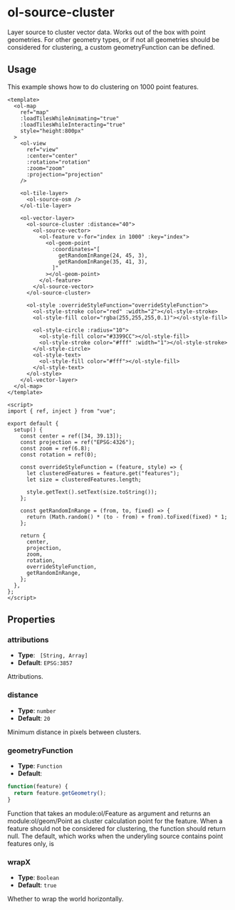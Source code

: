 # ol-source-cluster

Layer source to cluster vector data. Works out of the box with point geometries. For other geometry types, or if not all geometries should be considered for clustering, a custom geometryFunction can be defined.

<script setup>
import ClusterDemo from "@demos/ClusterDemo.vue"

</script>

<ClientOnly>
<ClusterDemo />
</ClientOnly>

## Usage

This example shows how to do clustering on 1000 point features.

```vue
<template>
  <ol-map
    ref="map"
    :loadTilesWhileAnimating="true"
    :loadTilesWhileInteracting="true"
    style="height:800px"
  >
    <ol-view
      ref="view"
      :center="center"
      :rotation="rotation"
      :zoom="zoom"
      :projection="projection"
    />

    <ol-tile-layer>
      <ol-source-osm />
    </ol-tile-layer>

    <ol-vector-layer>
      <ol-source-cluster :distance="40">
        <ol-source-vector>
          <ol-feature v-for="index in 1000" :key="index">
            <ol-geom-point
              :coordinates="[
                getRandomInRange(24, 45, 3),
                getRandomInRange(35, 41, 3),
              ]"
            ></ol-geom-point>
          </ol-feature>
        </ol-source-vector>
      </ol-source-cluster>

      <ol-style :overrideStyleFunction="overrideStyleFunction">
        <ol-style-stroke color="red" :width="2"></ol-style-stroke>
        <ol-style-fill color="rgba(255,255,255,0.1)"></ol-style-fill>

        <ol-style-circle :radius="10">
          <ol-style-fill color="#3399CC"></ol-style-fill>
          <ol-style-stroke color="#fff" :width="1"></ol-style-stroke>
        </ol-style-circle>
        <ol-style-text>
          <ol-style-fill color="#fff"></ol-style-fill>
        </ol-style-text>
      </ol-style>
    </ol-vector-layer>
  </ol-map>
</template>

<script>
import { ref, inject } from "vue";

export default {
  setup() {
    const center = ref([34, 39.13]);
    const projection = ref("EPSG:4326");
    const zoom = ref(6.8);
    const rotation = ref(0);

    const overrideStyleFunction = (feature, style) => {
      let clusteredFeatures = feature.get("features");
      let size = clusteredFeatures.length;

      style.getText().setText(size.toString());
    };

    const getRandomInRange = (from, to, fixed) => {
      return (Math.random() * (to - from) + from).toFixed(fixed) * 1;
    };

    return {
      center,
      projection,
      zoom,
      rotation,
      overrideStyleFunction,
      getRandomInRange,
    };
  },
};
</script>
```

## Properties

### attributions

- **Type**: ` [String, Array]`
- **Default**: `EPSG:3857`

Attributions.

### distance

- **Type**: `number`
- **Default**: `20`

Minimum distance in pixels between clusters.

### geometryFunction

- **Type**: `Function`
- **Default**:

```js
function(feature) {
  return feature.getGeometry();
}
```

Function that takes an module:ol/Feature as argument and returns an module:ol/geom/Point as cluster calculation point for the feature. When a feature should not be considered for clustering, the function should return null. The default, which works when the underyling source contains point features only, is

### wrapX

- **Type**: `Boolean`
- **Default**: `true`

Whether to wrap the world horizontally.
